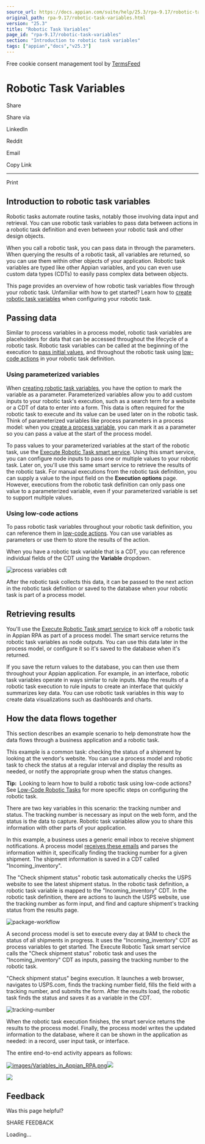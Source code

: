 ```yaml
---
source_url: https://docs.appian.com/suite/help/25.3/rpa-9.17/robotic-task-variables.html
original_path: rpa-9.17/robotic-task-variables.html
version: "25.3"
title: "Robotic Task Variables"
page_id: "rpa-9.17/robotic-task-variables"
section: "Introduction to robotic task variables"
tags: ["appian","docs","v25.3"]
---
```



Free cookie consent management tool by [TermsFeed](https://www.termsfeed.com/)

# Robotic Task Variables

Share

Share via

LinkedIn

Reddit

Email

Copy Link

* * *

Print

## Introduction to robotic task variables

Robotic tasks automate routine tasks, notably those involving data input and retrieval. You can use robotic task variables to pass data between actions in a robotic task definition and even between your robotic task and other design objects.

When you call a robotic task, you can pass data in through the parameters. When querying the results of a robotic task, all variables are returned, so you can use them within other objects of your application. Robotic task variables are typed like other Appian variables, and you can even use custom data types (CDTs) to easily pass complex data between objects.

This page provides an overview of how robotic task variables flow through your robotic task. Unfamiliar with how to get started? Learn how to [create robotic task variables](configure-edit-tab.html#robotic-task-variables) when configuring your robotic task.

## Passing data

Similar to process variables in a process model, robotic task variables are placeholders for data that can be accessed throughout the lifecycle of a robotic task. Robotic task variables can be called at the beginning of the execution to [pass initial values](#using-parameterized-variables), and throughout the robotic task using [low-code actions](#using-low-code-actions) in your robotic task definition.

### Using parameterized variables

When [creating robotic task variables](configure-edit-tab.html#robotic-task-variables), you have the option to mark the variable as a parameter. Parameterized variables allow you to add custom inputs to your robotic task's execution, such as a search term for a website or a CDT of data to enter into a form. This data is often required for the robotic task to execute and its value can be used later on in the robotic task. Think of parameterized variables like process parameters in a process model: when you [create a process variable](../process-model-object.html#variables-tab), you can mark it as a parameter so you can pass a value at the start of the process model.

To pass values to your parameterized variables at the start of the robotic task, use the [Execute Robotic Task smart service](../Execute_Robotic_Process.html). Using this smart service, you can configure node inputs to pass one or multiple values to your robotic task. Later on, you'll use this same smart service to retrieve the results of the robotic task. For manual executions from the robotic task definition, you can supply a value to the input field on the **Execution options** page. However, executions from the robotic task definition can only pass one value to a parameterized variable, even if your parameterized variable is set to support multiple values.

### Using low-code actions

To pass robotic task variables throughout your robotic task definition, you can reference them in [low-code actions](rpa-modules.html#low-code-actions). You can use variables as parameters or use them to store the results of the action.

When you have a robotic task variable that is a CDT, you can reference individual fields of the CDT using the **Variable** dropdown.

![process variables cdt](images/process-variables-cdt.png)

After the robotic task collects this data, it can be passed to the next action in the robotic task definition or saved to the database when your robotic task is part of a process model.

## Retrieving results

You'll use the [Execute Robotic Task smart service](../Execute_Robotic_Process.html) to kick off a robotic task in Appian RPA as part of a process model. The smart service returns the robotic task variables as node outputs. You can use this data later in the process model, or configure it so it's saved to the database when it's returned.

If you save the return values to the database, you can then use them throughout your Appian application. For example, in an interface, robotic task variables operate in ways similar to rule inputs. Map the results of a robotic task execution to rule inputs to create an interface that quickly summarizes key data. You can use robotic task variables in this way to create data visualizations such as dashboards and charts.

## How the data flows together

This section describes an example scenario to help demonstrate how the data flows through a business application and a robotic task.

This example is a common task: checking the status of a shipment by looking at the vendor's website. You can use a process model and robotic task to check the status at a regular interval and display the results as needed, or notify the appropriate group when the status changes.

**Tip:**  Looking to learn how to build a robotic task using low-code actions? See [Low-Code Robotic Tasks](rpa-modules.html) for more specific steps on configuring the robotic task.

There are two key variables in this scenario: the tracking number and status. The tracking number is necessary as input on the web form, and the status is the data to capture. Robotic task variables allow you to share this information with other parts of your application.

In this example, a business uses a generic email inbox to receive shipment notifications. A process model [receives these emails](../Receive_Message_Event.html) and parses the information within it, specifically finding the tracking number for a given shipment. The shipment information is saved in a CDT called "Incoming\_inventory".

The "Check shipment status" robotic task automatically checks the USPS website to see the latest shipment status. In the robotic task definition, a robotic task variable is mapped to the "Incoming\_inventory" CDT. In the robotic task definition, there are actions to launch the USPS website, use the tracking number as form input, and find and capture shipment's tracking status from the results page.

![package-workflow](images/new-package-workflow.png)

A second process model is set to execute every day at 9AM to check the status of all shipments in progress. It uses the "Incoming\_inventory" CDT as process variables to get started. The Execute Robotic Task smart service calls the "Check shipment status" robotic task and uses the "Incoming\_inventory" CDT as inputs, passing the tracking number to the robotic task.

"Check shipment status" begins execution. It launches a web browser, navigates to USPS.com, finds the tracking number field, fills the field with a tracking number, and submits the form. After the results load, the robotic task finds the status and saves it as a variable in the CDT.

![tracking-number](images/tracking-number.png)

When the robotic task execution finishes, the smart service returns the results to the process model. Finally, the process model writes the updated information to the database, where it can be shown in the application as needed: in a record, user input task, or interface.

The entire end-to-end activity appears as follows:

[![images/Variables_in_Appian_RPA.png](images/Variables_in_Appian_RPA.png)![](/suite/help/25.3/images/rn/zoom_magnify_center.png)](#img1387)

[![](images/Variables_in_Appian_RPA.png)](#_)

## Feedback

Was this page helpful?

SHARE FEEDBACK

Loading...